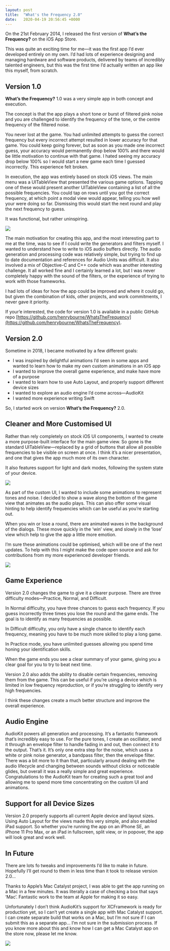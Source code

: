 ```yaml
---
layout: post
title:  "What's the Frequency 2.0"
date:   2020-04-19 20:56:45 +0000
---
```


On the 21st February 2014, I released the first version of **What’s the Frequency?** on the iOS App Store.

This was quite an exciting time for me—it was the first app I’d ever developed entirely on my own. I’d had lots of experience designing and managing hardware and software products, delivered by teams of incredibly talented engineers, but this was the first time I’d actually written an app like this myself, from scratch.

## Version 1.0

**What’s the Frequency?** 1.0 was a very simple app in both concept and execution.

The concept is that the app plays a short tone or burst of filtered pink noise and you are challenged to identify the frequency of the tone, or the centre frequency of the filtered noise.

You never lost at the game. You had unlimited attempts to guess the correct frequency but every incorrect attempt resulted in lower accuracy for that game. You could keep going forever, but as soon as you made one incorrect guess, your accuracy would permanently drop below 100% and there would be little motivation to continue with that game. I hated seeing my accuracy drop below 100% so I would start a new game each time I guessed incorrectly. This experience felt broken.

In execution, the app was entirely based on stock iOS views. The main menu was a UITableView that presented the various game options. Tapping one of these would present another UITableView containing a list of all the possible frequencies. You could tap on rows until you got the correct frequency, at which point a modal view would appear, telling you how well your were doing so far. Dismissing this would start the next round and play the next frequency to guess.

It was functional, but rather uninspiring.

<div class="post-image"><img src="/assets/images/writing/whats-the-frequency-2-0/v1.jpg"></div>

The main motivation for creating this app, and the most interesting part to me at the time, was to see if I could write the generators and filters myself. I wanted to understand how to write to iOS audio buffers directly. The audio generation and processing code was relatively simple, but trying to find up to date documentation and references for Audio Units was difficult. It also involved a mix of Objective-C and C++ code which was another interesting challenge. It all worked fine and I certainly learned a lot, but I was never completely happy with the sound of the filters, or the experience of trying to work with those frameworks.

I had lots of ideas for how the app could be improved and where it could go, but given the combination of kids, other projects, and work commitments, I never gave it priority.

If your’e interested, the code for version 1.0 is available in a public GitHub repo [https://github.com/henrybourne/WhatsTheFrequency](https://github.com/henrybourne/WhatsTheFrequency).

## Version 2.0

Sometime in 2018, I became motivated by a few different goals:

- I was inspired by delightful animations I’d seen in some apps and wanted to learn how to make my own custom animations in an iOS app
- I wanted to improve the overall game experience, and make have more of a purpose
- I wanted to learn how to use Auto Layout, and properly support different device sizes
- I wanted to explore an audio engine I’d come across—AudioKit
- I wanted more experience writing Swift

So, I started work on version **What’s the Frequency?** 2.0.

## Cleaner and More Customised UI

Rather than rely completely on stock iOS UI components, I wanted to create a more purpose-built interface for the main game view. So gone is the standard UITableView—replaced by a grid of buttons that allow all possible frequencies to be visible on screen at once. I think it’s a nicer presentation, and one that gives the app much more of its own character.

It also features support for light and dark modes, following the system state of your device.

<div class="post-image"><img src="/assets/images/writing/whats-the-frequency-2-0/v2.jpg"></div>

As part of the custom UI, I wanted to include some animations to represent tones and noise. I decided to show a wave along the bottom of the game view that animates as the audio plays. This can also offer some visual hinting to help identify frequencies which can be useful as you’re starting out.

When you win or lose a round, there are animated waves in the background of the dialogs. These move quickly in the ‘win’ view, and slowly in the ‘lose’ view which help to give the app a little more emotion.

I’m sure these animations could be optimised, which will be one of the next updates. To help with this I might make the code open source and ask for contributions from my more experienced developer friends.

<div class="post-image"><img src="/assets/images/writing/whats-the-frequency-2-0/v2-wavy-lines.jpg"></div>

## Game Experience

Version 2.0 changes the game to give it a clearer purpose. There are three difficulty modes—Practice, Normal, and Difficult.

In Normal difficulty, you have three chances to guess each frequency. If you guess incorrectly three times you lose the round and the game ends. The goal is to identify as many frequencies as possible.

In Difficult difficulty, you only have a single chance to identify each frequency, meaning you have to be much more skilled to play a long game.

In Practice mode, you have unlimited guesses allowing you spend time honing your identification skills.

When the game ends you see a clear summary of your game, giving you a clear goal for you to try to beat next time.

Version 2.0 also adds the ability to disable certain frequencies, removing them from the game. This can be useful if you’re using a device which is limited in low frequency reproduction, or if you’re struggling to identify very high frequencies.

I think these changes create a much better structure and improve the overall experience.

## Audio Engine

AudioKit powers all generation and processing. It’s a fantastic framework that’s incredibly easy to use. For the pure tones, I create an oscillator, send it through an envelope filter to handle fading in and out, then connect it to the output. That’s it. It’s only one extra step for the noise, which uses a white or pink noise generator, a bandpass filter, then the envelope filter. There was a bit more to it than that, particularly around dealing with the audio lifecycle and changing between sounds without clicks or noticeable glides, but overall it was a really simple and great experience. Congratulations to the AudioKit team for creating such a great tool and allowing me to spend more time concentrating on the custom UI and animations.

## Support for all Device Sizes

Version 2.0 properly supports all current Apple device and layout sizes. Using Auto Layout for the views made this very simple, and also enabled iPad support. So whether you’re running the app on an iPhone SE, an iPhone 11 Pro Max, or an iPad in fullscreen, split view, or in popover, the app will look great and work well.

## In Future

There are lots fo tweaks and improvements I’d like to make in future. Hopefully I’ll get round to them in less time than it took to release version 2.0…

Thanks to Apple’s Mac Catalyst project, I was able to get the app running on a Mac in a few minutes. It was literally a case of checking a box that says ‘Mac’. Fantastic work to the team at Apple for making it so easy.

Unfortunately I don’t think AudioKit’s support for XCFramework is ready for production yet, so I can’t yet create a single app with Mac Catalyst support. I can create separate build that works on a Mac, but I’m not sure if I can submit this as a separate app… I’m not sure in the submission process. If you know more about this and know how I can get a Mac Catalyst app on the store now, please let me know.

<div class="post-image"><img src="/assets/images/writing/whats-the-frequency-2-0/v2-catalyst.jpg"></div>
